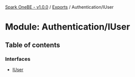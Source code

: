 [Spark OneBE - v1.0.0](../README.md) / [Exports](../modules.md) / Authentication/IUser

# Module: Authentication/IUser

## Table of contents

### Interfaces

- [IUser](../interfaces/Authentication_IUser.IUser.md)
